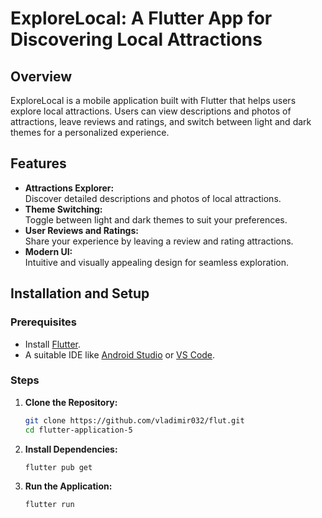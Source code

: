 # ExploreLocal: A Flutter App for Discovering Local Attractions

## Overview
ExploreLocal is a mobile application built with Flutter that helps users explore local attractions. Users can view descriptions and photos of attractions, leave reviews and ratings, and switch between light and dark themes for a personalized experience.

## Features
- **Attractions Explorer:**  
  Discover detailed descriptions and photos of local attractions.  
- **Theme Switching:**  
  Toggle between light and dark themes to suit your preferences.  
- **User Reviews and Ratings:**  
  Share your experience by leaving a review and rating attractions.  
- **Modern UI:**  
  Intuitive and visually appealing design for seamless exploration.  

## Installation and Setup

### Prerequisites
- Install [Flutter](https://flutter.dev/docs/get-started/install).  
- A suitable IDE like [Android Studio](https://developer.android.com/studio) or [VS Code](https://code.visualstudio.com/).  

### Steps
1. **Clone the Repository:**  
   ```bash
   git clone https://github.com/vladimir032/flut.git
   cd flutter-application-5

2. **Install Dependencies:**
   ```bash
   flutter pub get

3. **Run the Application:**
   ```bash
   flutter run